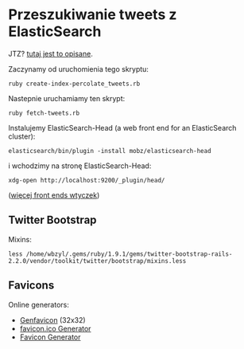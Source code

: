 # Przeszukiwanie tweets z ElasticSearch

JTZ? [tutaj jest to opisane](http://wbzyl.inf.ug.edu.pl/rails4/elasticsearch).

Zaczynamy od uruchomienia tego skryptu:

    ruby create-index-percolate_tweets.rb

Nastepnie uruchamiamy ten skrypt:

    ruby fetch-tweets.rb

Instalujemy ElasticSearch-Head (a web front end for an ElasticSearch cluster):

    elasticsearch/bin/plugin -install mobz/elasticsearch-head

i wchodzimy na stronę ElasticSearch-Head:

    xdg-open http://localhost:9200/_plugin/head/

([więcej front ends wtyczek](http://www.elasticsearch.org/guide/appendix/clients.html))

## Twitter Bootstrap

Mixins:

    less /home/wbzyl/.gems/ruby/1.9.1/gems/twitter-bootstrap-rails-2.2.0/vendor/toolkit/twitter/bootstrap/mixins.less

## Favicons

Online generators:

* [Genfavicon](http://www.genfavicon.com/) (32x32)
* [favicon.ico Generator](http://www.favicon.cc/)
* [Favicon Generator](http://www.degraeve.com/favicon/)
